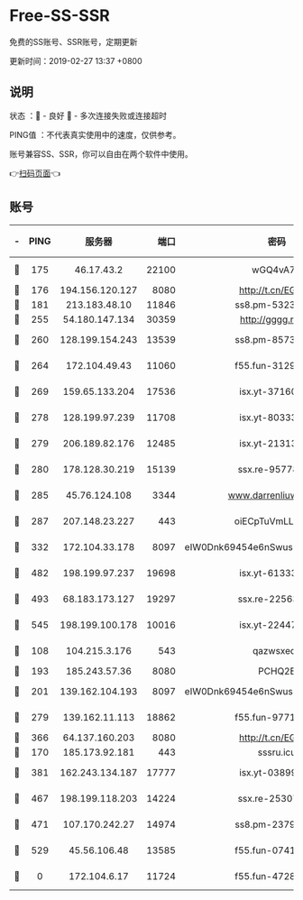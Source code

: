 # Free-SS-SSR

免费的SS账号、SSR账号，定期更新

更新时间：2019-02-27 13:37 +0800

## 说明

状态     ：🙂 - 良好 🙁 - 多次连接失败或连接超时

PING值   ：不代表真实使用中的速度，仅供参考。

账号兼容SS、SSR，你可以自由在两个软件中使用。

👉[扫码页面](https://liesauer.github.io/free-ss-ssr.github.io/)👈

## 账号

|-|PING|服务器|端口|密码|加密方式|区域|
|:----:|:----:|:-----:|-----:|:----:|:----:|:----:|
|🙂|175|46.17.43.2|22100|wGQ4vA7D|aes-256-gcm|RU|
|🙂|176|194.156.120.127|8080|http://t.cn/EGJIyrl|rc4-md5|RU|
|🙂|181|213.183.48.10|11846|ss8.pm-53239933|rc4-md5|RU|
|🙂|255|54.180.147.134|30359|http://gggg.rocks|chacha20|KR|
|🙂|260|128.199.154.243|13539|ss8.pm-85739206|aes-256-cfb|SG|
|🙂|264|172.104.49.43|11060|f55.fun-31295272|aes-256-cfb|SG|
|🙂|269|159.65.133.204|17536|isx.yt-37160115|aes-256-cfb|SG|
|🙂|278|128.199.97.239|11708|isx.yt-80333804|aes-256-cfb|SG|
|🙂|279|206.189.82.176|12485|isx.yt-21313452|aes-256-cfb|SG|
|🙂|280|178.128.30.219|15139|ssx.re-95778492|aes-256-cfb|SG|
|🙂|285|45.76.124.108|3344|www.darrenliuwei.com|aes-256-cfb|AU|
|🙂|287|207.148.23.227|443|oiECpTuVmLLxk4Ts|aes-256-cfb|US|
|🙂|332|172.104.33.178|8097|eIW0Dnk69454e6nSwuspv9DmS201tQ0D|aes-256-cfb|SG|
|🙂|482|198.199.97.237|19698|isx.yt-61333820|aes-256-cfb|US|
|🙂|493|68.183.173.127|19297|ssx.re-22563235|aes-256-cfb|US|
|🙂|545|198.199.100.178|10016|isx.yt-22447811|aes-256-cfb|US|
|🙂|108|104.215.3.176|543|qazwsxedc|aes-256-gcm|JP|
|🙂|193|185.243.57.36|8080|PCHQ2E|rc4-md5|US|
|🙂|201|139.162.104.193|8097|eIW0Dnk69454e6nSwuspv9DmS201tQ0D|aes-256-cfb|JP|
|🙂|279|139.162.11.113|18862|f55.fun-97715829|aes-256-cfb|SG|
|🙂|366|64.137.160.203|8080|http://t.cn/EGJIyrl|rc4-md5|CA|
|🙁|170|185.173.92.181|443|sssru.icu|rc4-md5|RU|
|🙁|381|162.243.134.187|17777|isx.yt-03899620|aes-256-cfb|US|
|🙁|467|198.199.118.203|14224|ssx.re-25307472|aes-256-cfb|US|
|🙁|471|107.170.242.27|14974|ss8.pm-23796497|aes-256-cfb|US|
|🙁|529|45.56.106.48|13585|f55.fun-07412512|aes-256-cfb|US|
|🙁|0|172.104.6.17|11724|f55.fun-47281040|aes-256-cfb|US|
